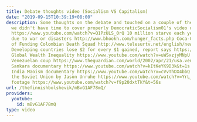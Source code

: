 ```yaml
---
title: Debate thoughts video (Socialism VS Capitalism)
date: "2019-09-15T10:39:19+08:00"
description: Some thoughts on the debate and touched on a couple of the arguments
  we didn't have time to cover properly DemocraticSocialism01's video on the debate
  https://www.youtube.com/watch?v=Q1PzULS_0rQ 10 million starve each year. 90% not
  due to war or disasters http://www.bhookh.com/hunger_facts.php Coca-Cola Accused
  of Funding Colombian Death Squad http://www.telesurtv.net/english/news/Colombia-Coca-Cola-Accused-of-Funding-Terrorist-Paramilitaries-20160901-0005.html
  Developing countries lose $2 for every $1 gained, report says https://www.theguardian.com/global-development/2014/dec/18/developing-countries-debt-eurodad-report
  Global Wealth Inequality https://www.youtube.com/watch?v=uWSxzjyMNpU US behind the
  Venezuelan coup https://www.theguardian.com/world/2002/apr/21/usa.venezuela Thomas
  Sankara documentary https://www.youtube.com/watch?v=kItKeYK9D3k&t=1s Red Ant Dream,
  India Maoism documentary https://www.youtube.com/watch?v=cVvThDX4bbQ Computers of
  the Soviet Union by Jason Unruhe https://www.youtube.com/watch?v=YrL_1QOvTss USSR
  footage https://www.youtube.com/watch?v=f9p20dxtTkY&t=56s
url: /thefinnishbolshevik/mBvG1AF78mQ/
providers:
  youtube:
    id: mBvG1AF78mQ
type: video
---
```

